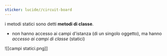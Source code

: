 ```yaml
---
sticker: lucide//circuit-board
---
```

i metodi statici sono detti **metodi di classe**.
- non hanno accesso ai campi d'istanza (di un singolo oggetto), ma hanno *accesso ai campi di classe* (statici)

![[campi statici.png]]
